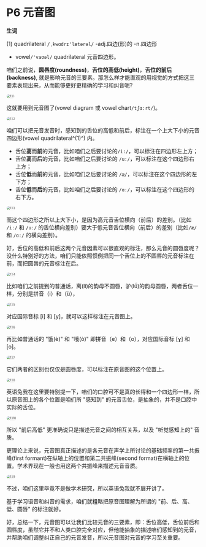 # P6 元音图



**生词**

(1) quadrilateral `/ˌkwɑdrɪ'lætərəl/` -adj.四边(形)的  -n.四边形
- vowel`/'vaʊəl/` quadrilateral 元音四边形。



咱们之前说，**圆唇度(roundness)**，**舌位的高低(height)**，**舌位的前后(backness)**, 就是影响元音的三要素。那怎么样才能直观的用视觉的方式把这三要素表现出来，从而能够更好更精确的学习和纠音呢? 

<img src="readme.assets/1.1.1.png" alt="1.1.1" style="zoom:50%; border:1px solid #efefef; border-radius:20px;" />

这就要用到元音图了(vowel diagram 或 vowel chart`/tʃɑːrt/`)。

<img src="readme.assets/1.1.2.png" alt="1.1.2" style="zoom:50%; border:1px solid #efefef; border-radius:20px;" />

咱们可以把元音发音时，感知到的舌位的高低和前后，标注在一个上大下小的元音四边形(vowel quadrilateral^(1)^) 内。
- 舌位**高**而**前**的元音，比如咱们之后要讨论的`/i:/`，可以标注在四边形左上方；
- 舌位**高**而**后**的元音，比如咱们之后要讨论的 `/uː/`，可以标注在这个四边形右上方；
- 舌位**低**而**前**的元音，比如咱们之后要讨论的 `/æ/`，可以标注在这个四边形的左下方；
- 舌位**低**而**后**的元音，比如咱们之后要讨论的 `/ɑː/`，可以标注在这个四边形的右下方。

<img src="readme.assets/1.1.3.png" alt="1.1.3" style="zoom:50%; border:1px solid #efefef; border-radius:20px;" />

而这个四边形之所以上大下小，是因为高元音舌位横向（前后）的差别。（比如 `/iː/` 和 `/uː/` 的舌位横向差别）要大于低元音舌位横向（前后）的差别（比如`/æ/` 和 `/ɑː/` 的横向差别）。

好，舌位的高低和前后这两个元音因素可以很直观的标注，那么元音的圆唇度呢？没什么特别好的方法，咱们只能依照惯例把同一个舌位上的不圆唇的元音标注在前，而把圆唇的元音标注在后。

<img src="readme.assets/1.1.4.png" alt="1.1.4" style="zoom:50%; border:1px solid #efefef; border-radius:20px;" />

比如咱们之前提到的普通话，离(lí)的韵母不圆唇，驴(lǘ)的韵母圆唇，两者舌位一样，分别是拼音（i）和（ü），

<img src="readme.assets/1.1.5.png" alt="1.1.5" style="zoom:50%; border:1px solid #efefef; border-radius:20px;" />

对应国际音标 [i] 和 [y]，就可以这样标注在元音图上。

<img src="readme.assets/1.1.6.png" alt="1.1.6" style="zoom:50%; border:1px solid #efefef; border-radius:20px;" />

再比如普通话的 "饿(è)" 和 "哦(ò)" 即拼音（e）和（o），对应国际音标 [ɣ] 和 [o]。

<img src="readme.assets/1.1.7.png" alt="1.1.7" style="zoom:50%; border:1px solid #efefef; border-radius:20px;" />

它们两者的区别也仅仅是圆唇度，可以标注在原音图的这个位置上。

<img src="readme.assets/1.1.8.png" alt="1.1.8" style="zoom:50%; border:1px solid #efefef; border-radius:20px;" />

英语兔我在这里要特别提一下，咱们的口腔可不是真的长得和一个四边形一样，所以原音图上的各个位置是咱们所 "感知到" 的元音舌位，是抽象的，并不是口腔中实际的舌位。

<img src="readme.assets/1.1.10.png" alt="1.1.10" style="zoom:50%; border:1px solid #efefef; border-radius:20px;" />

所以 "前后高低" 更准确说只是描述元音之间的相互关系，以及 "听觉感知上的" 音质。

更理论上来说，元音图真正描述的是各元音在声学上所讨论的基础频率的第一共振峰(first formant)在纵轴上的位置和第二共振峰(second format)在横轴上的位置。学术界现在一般也用这两个共振峰来描述元音音质。

<img src="readme.assets/1.1.9.png" alt="1.1.9" style="zoom:50%; border:1px solid #efefef; border-radius:20px;" />

不过，咱们这里毕竟不是做学术研究，所以英语兔我就不展开讲了。

基于学习语音和纠音的需求，咱们就粗略把原音图理解为所谓的 "前、后、高、低、圆唇" 的标注就好。

好，总结一下，元音图可以让我们比较元音的三要素，即：舌位高低，舌位前后和圆唇度，虽然它并不和人类口腔完全对应，但他能抽象的描述咱们感知到的元音，并帮助咱们调整纠正自己的元音发音，所以元音图对元音的学习至关重要。
